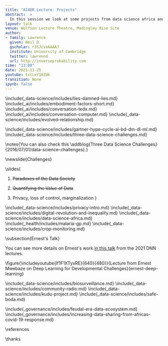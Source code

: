 ```yaml
---
title: "AI4ER Lecture: Projects"
abstract:  >
  In this session we look at some projects from data science africa and review challenges around ethical artificial intelligence from a perspective of data governance. We'll give some background to how these challenges have emerged and then consider some solutions including the mechanism of data trusts and some pointers to work around data sharing in Africa for the Covid19 pandemic.
layout: talk
venue: Wolfson Lecture Theatre, Madingley Rise Site
author:
- family: Lawrence
  given: Neil D.
  gscholar: r3SJcvoAAAAJ
  institute: University of Cambridge
  twitter: lawrennd
  url: http://inverseprobability.com
time: "13:00"
date: 2021-11-25
youtube: txtLeY18ZUk
transition: None
ipynb: false
---
```



\include{_data-science/includes/lies-damned-lies.md}
\include{_ai/includes/embodiment-factors-short.md}
\include{_ai/includes/conversation-tedx.md}
\include{_ai/includes/conversation-computer.md}
\include{_data-science/includes/evolved-relationship.md}


\include{_data-science/includes/gartner-hype-cycle-ai-bd-dm-dl-ml.md}
\include{_data-science/includes/three-data-science-challenges.md}

\notes{You can also check this \addblog{Three Data Science Challenges}{2016/07/01/data-science-challenges}.}

\newslide{Challenges}

\slides{
1. ~~Paradoxes of the Data Society~~

2. ~~Quantifying the Value of Data~~

3. Privacy, loss of control, marginalization
}

\include{_data-science/includes/privacy-intro.md}
\include{_data-science/includes/digital-revolution-and-inequality.md}
\include{_data-science/includes/data-science-africa.md}
\include{_health/includes/malaria-gp.md}
\include{_data-science/includes/crop-monitoring.md}

\subsection{Ernest's Talk}

You can see more details on Ernest's work [in this talk](https://mlatcl.github.io/deepnn/special_topics/07-01-data-science-africa.html) from the 2021 DNN lectures.

\figure{\includeyoutube{lf1F1XTyxRE}{640}{480}}{Lecture from Ernest Mwebaze on Deep Learning for Developmental Challenges}{ernest-deep-learning}

\include{_data-science/includes/biosurveillance.md}
\include{_data-science/includes/community-radio.md}
\include{_data-science/includes/kudu-project.md}
\include{_data-science/includes/safe-boda.md}


\include{_governance/includes/feudal-era-data-ecosystem.md}
\include{_governance/includes/increasing-data-sharing-from-africas-covid-19-response.md}



\references

\thanks
